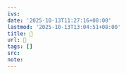 ```yaml
---
ivs:
date: '2025-10-13T11:27:16+08:00'
lastmod: '2025-10-13T13:04:51+08:00'
title: 󰖦
url: 󰖦
tags: []
src:
note:
---
```


